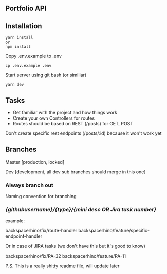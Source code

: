## Portfolio API


## Installation

```
yarn install 
or
npm install
```

 Copy .env.example to .env
```
cp .env.example .env
```

Start server using git bash (or similiar)
```
yarn dev
```

## Tasks

* Get familiar with the project and how things work
* Create your own Controllers for routes 
* Routes should be based on REST (/posts) for GET, POST

Don't create specific rest endpoints (/posts/:id) because it won't work yet



## Branches

Master [production, locked]

Dev [development, all dev sub branches should merge in this one]

### **Always branch out**

Naming convention for branching

### *{githubusername}/{type}/{mini desc OR Jira task number}*

example:

backspacerhino/fix/route-handler
backspacerhino/feature/specific-endpoint-handler


Or in case of JIRA tasks (we don't have this but it's good to know)

backspacerhino/fix/PA-32
backspacerhino/feature/PA-11

P.S. This is a really shitty readme file, will update later